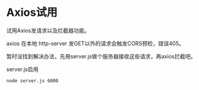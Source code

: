 # Axios试用
试用Axios发请求以及拦截器功能。

axios 在本地 http-server 发GET以外的请求会触发CORS预检，错误405。

暂时没找到解决办法，先用server.js做个服务器接收这些请求，再axios拦截吧。

server.js启用

```bash
node server.js 6000
```


